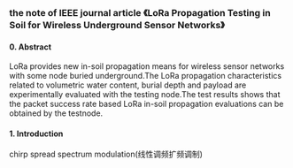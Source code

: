 ### the note of IEEE journal article 《LoRa Propagation Testing in Soil for Wireless Underground Sensor Networks》

#### 0. Abstract
LoRa provides new in-soil propagation means for wireless sensor networks with some node buried underground.The LoRa propagation characteristics related to volumetric water content, burial depth and payload are experimentally evaluated with the testing node.The test results shows that the packet success rate based LoRa in-soil propagation evaluations can be obtained by the testnode.

#### 1. Introduction
chirp spread spectrum modulation(线性调频扩频调制)


